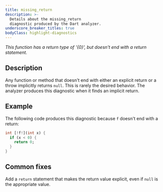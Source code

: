 ```yaml
---
title: missing_return
description: >-
  Details about the missing_return
  diagnostic produced by the Dart analyzer.
underscore_breaker_titles: true
bodyClass: highlight-diagnostics
---
```


_This function has a return type of '{0}', but doesn't end with a return
statement._

## Description

Any function or method that doesn't end with either an explicit return or a
throw implicitly returns `null`. This is rarely the desired behavior. The
analyzer produces this diagnostic when it finds an implicit return.

## Example

The following code produces this diagnostic because `f` doesn't end with a
return:

```dart
int [!f!](int x) {
  if (x < 0) {
    return 0;
  }
}
```

## Common fixes

Add a `return` statement that makes the return value explicit, even if
`null` is the appropriate value.
